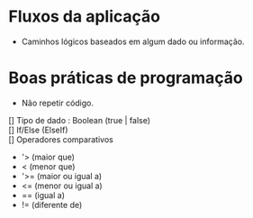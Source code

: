 # Fluxos da aplicação

- Caminhos lógicos baseados em algum dado ou informação.

# Boas práticas de programação

- Não repetir código.

[] Tipo de dado : Boolean (true | false)  
[] If/Else (ElseIf)  
[] Operadores comparativos
  - '> (maior que)
  - < (menor que)
  - '>= (maior ou igual a)
  - <= (menor ou igual a)
  - == (igual a)
  - != (diferente de)
